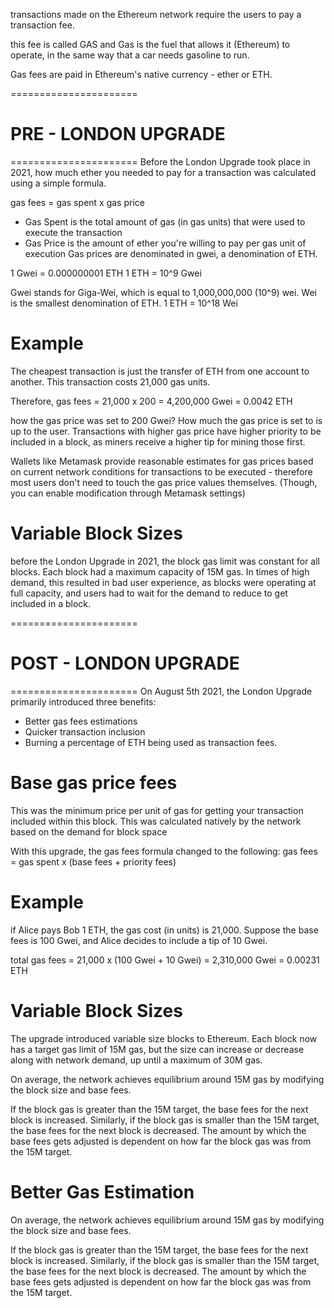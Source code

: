 transactions made on the Ethereum network require the users to pay a transaction fee.

this fee is called GAS and Gas is the fuel that allows it (Ethereum) to operate, in the same way that a car needs gasoline to run.

Gas fees are paid in Ethereum's native currency - ether or ETH.

======================

# PRE - LONDON UPGRADE

======================
Before the London Upgrade took place in 2021,
how much ether you needed to pay for a transaction was calculated using a simple formula.

gas fees = gas spent x gas price

- Gas Spent is the total amount of gas (in gas units) that were used to execute the transaction
- Gas Price is the amount of ether you're willing to pay per gas unit of execution
  Gas prices are denominated in gwei, a denomination of ETH.

1 Gwei = 0.000000001 ETH
1 ETH = 10^9 Gwei

Gwei stands for Giga-Wei, which is equal to 1,000,000,000 (10^9) wei.
Wei is the smallest denomination of ETH.
1 ETH = 10^18 Wei

# Example

The cheapest transaction is just the transfer of ETH from one account to another. This transaction costs 21,000 gas units.

Therefore, gas fees = 21,000 x 200 = 4,200,000 Gwei = 0.0042 ETH

how the gas price was set to 200 Gwei?
How much the gas price is set to is up to the user.
Transactions with higher gas price have higher priority to be included in a block,
as miners receive a higher tip for mining those first.

Wallets like Metamask provide reasonable estimates for gas prices based on current network conditions for transactions to be executed - therefore most users don't need to touch the gas price values themselves. (Though, you can enable modification through Metamask settings)

# Variable Block Sizes

before the London Upgrade in 2021,
the block gas limit was constant for all blocks.
Each block had a maximum capacity of 15M gas.
In times of high demand, this resulted in bad user experience,
as blocks were operating at full capacity, and users had to wait for the demand to reduce to get included in a block.

======================

# POST - LONDON UPGRADE

======================
On August 5th 2021, the London Upgrade primarily introduced three benefits:

- Better gas fees estimations
- Quicker transaction inclusion
- Burning a percentage of ETH being used as transaction fees.

# Base gas price fees

This was the minimum price per unit of gas for getting your transaction included within this block.
This was calculated natively by the network based on the demand for block space

With this upgrade, the gas fees formula changed to the following:
gas fees = gas spent x (base fees + priority fees)

# Example

if Alice pays Bob 1 ETH, the gas cost (in units) is 21,000.
Suppose the base fees is 100 Gwei,
and Alice decides to include a tip of 10 Gwei.

total gas fees = 21,000 x (100 Gwei + 10 Gwei) = 2,310,000 Gwei = 0.00231 ETH

# Variable Block Sizes

The upgrade introduced variable size blocks to Ethereum.
Each block now has a target gas limit of 15M gas,
but the size can increase or decrease along with network demand,
up until a maximum of 30M gas.

On average, the network achieves equilibrium around 15M gas by modifying the block size and base fees.

If the block gas is greater than the 15M target,
the base fees for the next block is increased.
Similarly, if the block gas is smaller than the 15M target,
the base fees for the next block is decreased.
The amount by which the base fees gets adjusted is dependent on how far the block gas was from the 15M target.

# Better Gas Estimation

On average, the network achieves equilibrium around 15M gas by modifying the block size and base fees.

If the block gas is greater than the 15M target, the base fees for the next block is increased. Similarly, if the block gas is smaller than the 15M target, the base fees for the next block is decreased. The amount by which the base fees gets adjusted is dependent on how far the block gas was from the 15M target.

